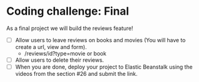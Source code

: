 # Coding challenge: Final

As a final project we will build the reviews feature!

- [ ] Allow users to leave reviews on books and movies (You will have to create a url, view and form).
  - /reviews/id?type=movie or book
- [ ] Allow users to delete their reviews.
- [ ] When you are done, deploy your project to Elastic Beanstalk using the videos from the section #26 and submit the link.
